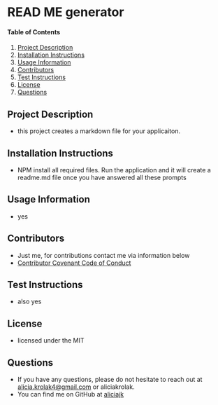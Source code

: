# READ ME generator
      
  #### Table of Contents
  1. [Project Description](#project-description)
  2. [Installation Instructions](#installation-instructions)
  3. [Usage Information](#usage-information)
  4. [Contributors](#contributors)
  5. [Test Instructions](#test-instructions)
  6. [License](#license)
  7. [Questions](#questions)

  ## Project Description
  * this project creates a markdown file for your applicaiton.

  ## Installation Instructions
  * NPM install all required files. Run the application and it will create a readme.md file once you have answered all these prompts 

  ## Usage Information
  * yes

  ## Contributors
  * Just me, for contributions contact me via information below
  * [Contributor Covenant Code of Conduct](https://www.contributor-covenant.org/version/2/0/code_of_conduct/code_of_conduct.md)

  ## Test Instructions
  * also yes

  ## License
  * licensed under the MIT

  ## Questions
  * If you have any questions, please do not hesitate to reach out at alicia.krolak4@gmail.com or aliciakrolak.
  * You can find me on GitHub at [aliciajk](http://github.com/aliciajk)